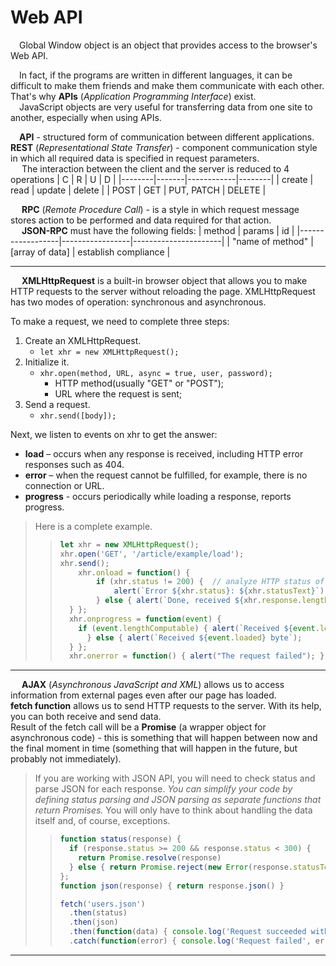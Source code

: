 # Web API
&emsp;Global Window object is an object that provides access to the browser's Web API.

&emsp;In fact, if the programs are written in different languages, it can be difficult to make them friends and make them communicate with each other. That's why **APIs** (_Application Programming Interface_) exist.<br>
&emsp;JavaScript objects are very useful for transferring data from one site to another, especially when using APIs.

&emsp;**API** - structured form of communication between different applications.<br>
**REST** (_Representational State Transfer_) - component communication style in which all required data is specified in request parameters.<br>
&emsp; The interaction between the client and the server is reduced to 4 operations
   |   C    |   R   |     U      |   D    |
   |--------|-------|------------|--------|
   | create | read  |   update   | delete |
   |  POST  |  GET  | PUT, PATCH | DELETE |

&emsp; **RPC** (_Remote Procedure Call_) - is a style in which request message stores action to be performed and data required for that action.<br>
&emsp; **JSON-RPC** must have the following fields:
  |      method      |       params    |          id          |
  |------------------|-----------------|----------------------|
  | "name of method" | [array of data] | establish compliance |
___

&emsp; **XMLHttpRequest** is a built-in browser object that allows you to make HTTP requests to the server without reloading the page. XMLHttpRequest has two modes of operation: synchronous and asynchronous.

To make a request, we need to complete three steps:
1. Create an XMLHttpRequest.
    + ``let xhr = new XMLHttpRequest();`` 
2. Initialize it.
    + ``xhr.open(method, URL, async = true, user, password);``
        - HTTP method(usually "GET" or "POST");
        - URL where the request is sent;
3. Send a request.
    + ``xhr.send([body]);``

Next, we listen to events on xhr to get the answer:
  + **load** – occurs when any response is received, including HTTP error responses such as 404.
  + **error** – when the request cannot be fulfilled, for example, there is no connection or URL.
  + **progress** - occurs periodically while loading a response, reports progress.
> Here is a complete example.
> > ```javascript
> > let xhr = new XMLHttpRequest();
> > xhr.open('GET', '/article/example/load');
> > xhr.send();
> > 	xhr.onload = function() {
> > 		if (xhr.status != 200) {  // analyze HTTP status of response
> > 			alert(`Error ${xhr.status}: ${xhr.statusText}`);    // 404: Not Found
> > 		} else { alert(`Done, received ${xhr.response.length} byte`);  // this is server response
> >   } };
> >   xhr.onprogress = function(event) { 
> >     if (event.lengthComputable) { alert(`Received ${event.loaded} of ${event.total} byte`);
> > 	  } else { alert(`Received ${event.loaded} byte`); 
> >   } };
> >   xhr.onerror = function() { alert("The request failed"); };
> > ```

___

&emsp; **AJAX** (_Asynchronous JavaScript and XML_) allows us to access information from external pages even after our page has loaded.<br>
**fetch function** allows us to send HTTP requests to the server. With its help, you can both receive and send data.<br>
Result of the fetch call will be a **Promise** (a wrapper object for asynchronous code) - this is something that will happen between now and the final moment in time (something that will happen in the future, but probably not immediately).

> If you are working with JSON API, you will need to check status and parse JSON for each response. _You can simplify your code by defining status parsing and JSON parsing as separate functions that return Promises._ You will only have to think about handling the data itself and, of course, exceptions.
> > ```javascript
> > function status(response) {  
> >   if (response.status >= 200 && response.status < 300) {  
> >     return Promise.resolve(response)  
> >   } else { return Promise.reject(new Error(response.statusText)) }  
> > };
> > function json(response) { return response.json() }
> > 
> > fetch('users.json')  
> >   .then(status)  
> >   .then(json)  
> >   .then(function(data) { console.log('Request succeeded with JSON response', data); })
> >   .catch(function(error) { console.log('Request failed', error); });
> > ```



___

